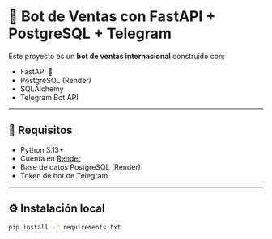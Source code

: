 # 🤖 Bot de Ventas con FastAPI + PostgreSQL + Telegram

Este proyecto es un **bot de ventas internacional** construido con:
- FastAPI 🚀
- PostgreSQL (Render)
- SQLAlchemy
- Telegram Bot API

---

## 🔧 Requisitos
- Python 3.13+
- Cuenta en [Render](https://render.com)
- Base de datos PostgreSQL (Render)
- Token de bot de Telegram

---

## ⚙️ Instalación local
```bash
pip install -r requirements.txt
